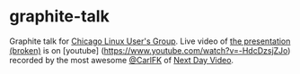 graphite-talk
=============

Graphite talk for [Chicago Linux User's Group](http://chicagolug.org/meetings/2013-12-14/). Live video of [the presentation (broken)](http://videos.pumpingstationone.org/video/25/twelve-days-of-metrics-graphite-for-the-masses) is on [youtube] (https://www.youtube.com/watch?v=-HdcDzsjZJo) recorded by the most awesome [@CarlFK](https://github.com/CarlFK) of [Next Day Video](http://nextdayvideo.com/).
